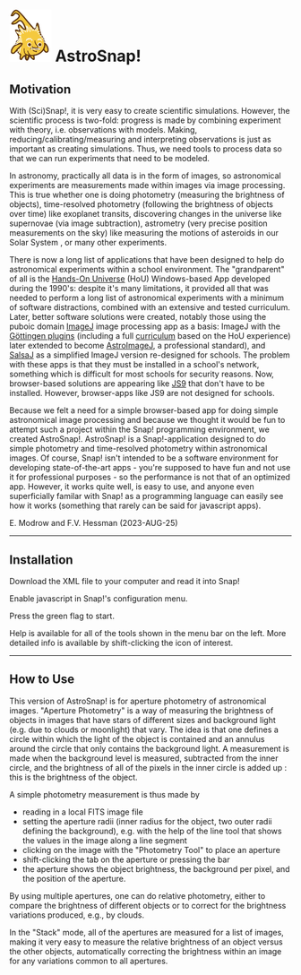 # <img alt="scientific-snap icon" src="../images/einstein_snap.png" width="75"/> AstroSnap!

## Motivation

With (Sci)Snap!, it is very easy to create scientific simulations.  However, the scientific process is two-fold:  progress is made by combining experiment with theory, i.e. observations with models.  Making, reducing/calibrating/measuring and interpreting observations is just as important as creating simulations.  Thus, we need tools to process data so that we can run experiments that need to be modeled.

In astronomy, practically all data is in the form of images, so astronomical experiments are measurements made within images via image processing.  This is true whether one is doing photometry (measuring the brightness of objects), time-resolved photometry (following the brightness of objects over time) like exoplanet transits, discovering changes in the universe like supernovae (via image subtraction), astrometry (very precise position measurements on the sky) like measuring the motions of asteroids in our Solar System , or many other experiments.

There is now a long list of applications that have been designed to help do astronomical experiments within a school environment.  The "grandparent" of all is the [Hands-On Universe](https://globalhandsonuniverse.org) (HoU) Windows-based App developed during the 1990's: despite it's many limitations, it provided all that was needed to perform a long list of astronomical experiments with a minimum of software distractions, combined with an extensive and tested curriculum.  Later, better software solutions were created, notably those using the puboic domain [ImageJ](https://https://imagej.nih.gov/ij/) image processing app as a basis: ImageJ with the [Göttingen plugins](https://www.astro.physik.uni-goettingen.de/~hessman/ImageJ/) (including a full [curriculum](https://www.astro.physik.uni-goettingen.de/~hessman/ImageJ/Book/) based on the HoU experience) later extended to become [AstroImageJ](https://www.astro.louisville.edu/software/astroimagej/), a professional standard), and [SalsaJ](https://handsonuniverse.org/software/#:~:text=SalsaJ%20is%20free%2C%20student-friendly%20software%20developed%20specifically%20for,discoveries%20that%20lead%20to%20true%20excitement%20about%20science.) as a simplified ImageJ version re-designed for schools.  The problem with these apps is that they must be installed in a school's network, something which is difficult for most schools for security reasons.  Now, browser-based solutions are appearing like [JS9](https://js9.si.edu) that don't have to be installed.  However, browser-apps like JS9 are not designed for schools.

Because we felt a need for a simple browser-based app for doing simple astronomical image processing and because we thought it would be fun to attempt such a project within the Snap! programming environment, we created AstroSnap!.  AstroSnap! is a Snap!-application designed to do simple photometry and time-resolved photometry within astronomical images.  Of course, Snap! isn't intended to be a software environment for developing state-of-the-art apps - you're supposed to have fun and not use it for professional purposes - so the performance is not that of an optimized app.  However, it works quite well, is easy to use, and anyone even superficially familar with Snap! as a programming language can easily see how it works (something that rarely can be said for javascript apps).

E. Modrow and F.V. Hessman (2023-AUG-25)

---

## Installation

Download the XML file to your computer and read it into Snap!

Enable javascript in Snap!'s configuration menu.

Press the green flag to start.

Help is available for all of the tools shown in the menu bar on the left.  More detailed info is available by shift-clicking the icon of interest.

---

## How to Use

This version of AstroSnap! is for aperture photometry of astronomical images.  "Aperture Photometry" is a way of measuring the brightness of objects in images that have stars of different sizes and background light (e.g. due to clouds or moonlight) that vary.  The idea is that one defines a circle within which the light of the object is contained and an annulus around the circle that only contains the background light.  A measurement is made when the background level is measured, subtracted from the inner circle, and the brightness of all of the pixels in the inner circle is added up : this is the brightness of the object.

A simple photometry measurement is thus made by
* reading in a local FITS image file
* setting the aperture radii (inner radius for the object, two outer radii defining the background), e.g. with the help of the line tool that shows the values in the image along a line segment
* clicking on the image with the "Photometry Tool" to place an aperture
* shift-clicking the tab on the aperture or pressing the <SPACE> bar
* the aperture shows the object brightness, the background per pixel, and the position of the aperture.

By using multiple apertures, one can do relative photometry, either to compare the brightness of different objects or to correct for the brightness variations produced, e.g., by clouds.

In the "Stack" mode, all of the apertures are measured for a list of images, making it very easy to measure the relative brightness of an object versus the other objects, automatically correcting the brightness within an image for any variations common to all apertures.

